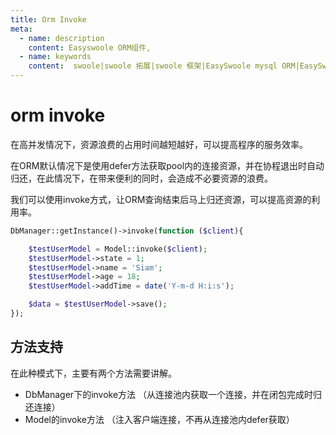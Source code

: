 ```yaml
---
title: Orm Invoke
meta:
  - name: description
    content: Easyswoole ORM组件,
  - name: keywords
    content:  swoole|swoole 拓展|swoole 框架|EasySwoole mysql ORM|EasySwoole ORM|Swoole mysqli协程客户端|swoole ORM|Orm Invoke
---
```


# orm invoke

在高并发情况下，资源浪费的占用时间越短越好，可以提高程序的服务效率。

在ORM默认情况下是使用defer方法获取pool内的连接资源，并在协程退出时自动归还，在此情况下，在带来便利的同时，会造成不必要资源的浪费。

我们可以使用invoke方式，让ORM查询结束后马上归还资源，可以提高资源的利用率。

```php
DbManager::getInstance()->invoke(function ($client){

    $testUserModel = Model::invoke($client);
    $testUserModel->state = 1;
    $testUserModel->name = 'Siam';
    $testUserModel->age = 18;
    $testUserModel->addTime = date('Y-m-d H:i:s');

    $data = $testUserModel->save();
});
```


## 方法支持

在此种模式下，主要有两个方法需要讲解。

- DbManager下的invoke方法 （从连接池内获取一个连接，并在闭包完成时归还连接）
- Model的invoke方法 （注入客户端连接，不再从连接池内defer获取）

